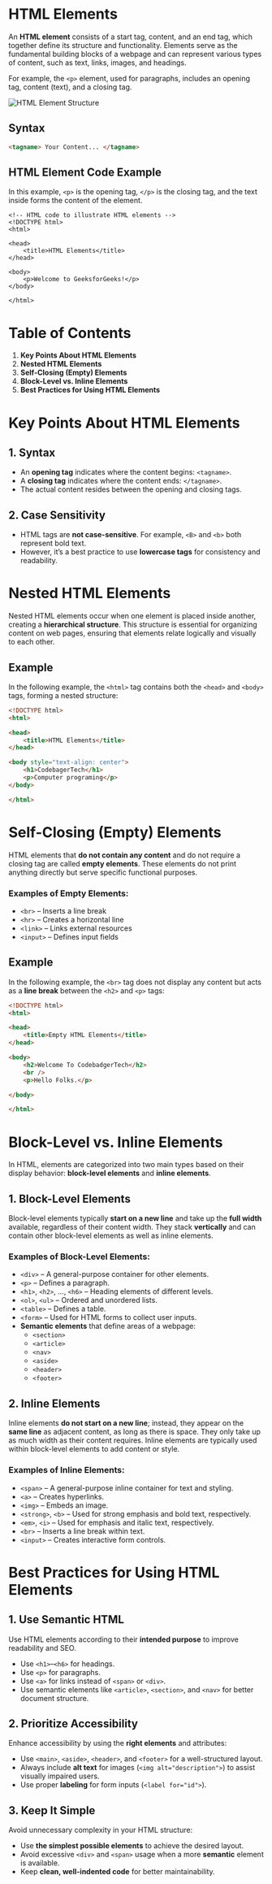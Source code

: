 # HTML Elements  

An **HTML element** consists of a start tag, content, and an end tag, which together define its structure and functionality. Elements serve as the fundamental building blocks of a webpage and can represent various types of content, such as text, links, images, and headings.  

For example, the `<p>` element, used for paragraphs, includes an opening tag, content (text), and a closing tag.  

![HTML Element Structure](../images/elements.png)

## Syntax  
```html
<tagname> Your Content... </tagname>
```

## HTML Element Code Example
In this example, ```<p>``` is the opening tag, ```</p>``` is the closing tag, and the text inside forms the content of the element.

```
<!-- HTML code to illustrate HTML elements -->
<!DOCTYPE html>
<html>

<head>
    <title>HTML Elements</title>
</head>

<body>
    <p>Welcome to GeeksforGeeks!</p>
</body>

</html>
```

# Table of Contents  

1. **Key Points About HTML Elements**  
2. **Nested HTML Elements**  
3. **Self-Closing (Empty) Elements**  
4. **Block-Level vs. Inline Elements**  
5. **Best Practices for Using HTML Elements**  

# Key Points About HTML Elements  

## 1. Syntax  

- An **opening tag** indicates where the content begins: `<tagname>`.  
- A **closing tag** indicates where the content ends: `</tagname>`.  
- The actual content resides between the opening and closing tags.  

## 2. Case Sensitivity  

- HTML tags are **not case-sensitive**. For example, `<B>` and `<b>` both represent bold text.  
- However, it’s a best practice to use **lowercase tags** for consistency and readability.  

# Nested HTML Elements  

Nested HTML elements occur when one element is placed inside another, creating a **hierarchical structure**. This structure is essential for organizing content on web pages, ensuring that elements relate logically and visually to each other.  

## Example  

In the following example, the `<html>` tag contains both the `<head>` and `<body>` tags, forming a nested structure:  

```html
<!DOCTYPE html>
<html>

<head>
    <title>HTML Elements</title>
</head>

<body style="text-align: center">
    <h1>CodebagerTech</h1>
    <p>Computer programing</p>
</body>

</html>
```

# Self-Closing (Empty) Elements  

HTML elements that **do not contain any content** and do not require a closing tag are called **empty elements**. These elements do not print anything directly but serve specific functional purposes.  

### Examples of Empty Elements:  
- `<br>` – Inserts a line break  
- `<hr>` – Creates a horizontal line  
- `<link>` – Links external resources  
- `<input>` – Defines input fields  

## Example  

In the following example, the `<br>` tag does not display any content but acts as a **line break** between the `<h2>` and `<p>` tags:  

```html
<!DOCTYPE html>
<html>

<head>
    <title>Empty HTML Elements</title>
</head>

<body>
    <h2>Welcome To CodebadgerTech</h2>
    <br />
    <p>Hello Folks.</p>

</body>

</html>
```

# Block-Level vs. Inline Elements  

In HTML, elements are categorized into two main types based on their display behavior: **block-level elements** and **inline elements**.  

## 1. Block-Level Elements  

Block-level elements typically **start on a new line** and take up the **full width** available, regardless of their content width. They stack **vertically** and can contain other block-level elements as well as inline elements.  

### Examples of Block-Level Elements:  

- `<div>` – A general-purpose container for other elements.  
- `<p>` – Defines a paragraph.  
- `<h1>`, `<h2>`, …, `<h6>` – Heading elements of different levels.  
- `<ol>`, `<ul>` – Ordered and unordered lists.  
- `<table>` – Defines a table.  
- `<form>` – Used for HTML forms to collect user inputs.  
- **Semantic elements** that define areas of a webpage:  
  - `<section>`  
  - `<article>`  
  - `<nav>`  
  - `<aside>`  
  - `<header>`  
  - `<footer>`  
 
## 2. Inline Elements  

Inline elements **do not start on a new line**; instead, they appear on the **same line** as adjacent content, as long as there is space. They only take up as much width as their content requires. Inline elements are typically used within block-level elements to add content or style.  

### Examples of Inline Elements:  

- `<span>` – A general-purpose inline container for text and styling.  
- `<a>` – Creates hyperlinks.  
- `<img>` – Embeds an image.  
- `<strong>`, `<b>` – Used for strong emphasis and bold text, respectively.  
- `<em>`, `<i>` – Used for emphasis and italic text, respectively.  
- `<br>` – Inserts a line break within text.  
- `<input>` – Creates interactive form controls.  

# Best Practices for Using HTML Elements  

## 1. Use Semantic HTML  
Use HTML elements according to their **intended purpose** to improve readability and SEO.  
- Use `<h1>`–`<h6>` for headings.  
- Use `<p>` for paragraphs.  
- Use `<a>` for links instead of `<span>` or `<div>`.  
- Use semantic elements like `<article>`, `<section>`, and `<nav>` for better document structure.  

## 2. Prioritize Accessibility  
Enhance accessibility by using the **right elements** and attributes:  
- Use `<main>`, `<aside>`, `<header>`, and `<footer>` for a well-structured layout.  
- Always include **alt text** for images (`<img alt="description">`) to assist visually impaired users.  
- Use proper **labeling** for form inputs (`<label for="id">`).  

## 3. Keep It Simple  
Avoid unnecessary complexity in your HTML structure:  
- Use **the simplest possible elements** to achieve the desired layout.  
- Avoid excessive `<div>` and `<span>` usage when a more **semantic** element is available.  
- Keep **clean, well-indented code** for better maintainability.  

